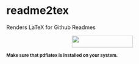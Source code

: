 # readme2tex
Renders LaTeX for Github Readmes

<p align="center"><img src="svgs/d27ecd9d6334c7a020001926c8000801.svg?invert_in_darkmode" align=middle width=160.1989356pt height=31.014203549999998pt/></p>

<sub>**Make sure that pdflatex is installed on your system.**</sub>